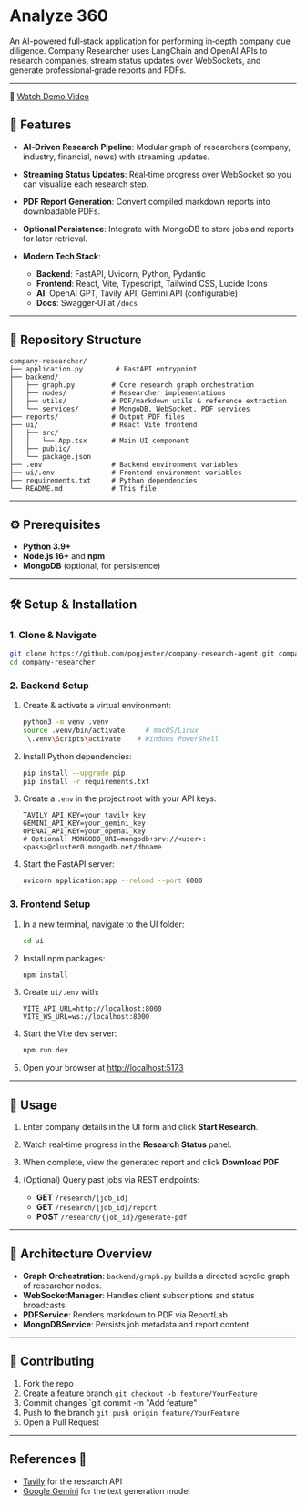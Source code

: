 # Analyze 360
An AI-powered full‑stack application for performing in‑depth company due diligence. Company Researcher uses LangChain and OpenAI APIs to research companies, stream status updates over WebSockets, and generate professional‑grade reports and PDFs.

---
🎥 [Watch Demo Video](https://drive.google.com/file/d/1bSyOqBYDTY_4PpqT-NC034h8LtJVrShD/view?usp=drive_link)



## 🚀 Features

* **AI‑Driven Research Pipeline**: Modular graph of researchers (company, industry, financial, news) with streaming updates.
* **Streaming Status Updates**: Real‑time progress over WebSocket so you can visualize each research step.
* **PDF Report Generation**: Convert compiled markdown reports into downloadable PDFs.
* **Optional Persistence**: Integrate with MongoDB to store jobs and reports for later retrieval.
* **Modern Tech Stack**:

  * **Backend**: FastAPI, Uvicorn, Python, Pydantic
  * **Frontend**: React, Vite, Typescript, Tailwind CSS, Lucide Icons
  * **AI**: OpenAI GPT, Tavily API, Gemini API (configurable)
  * **Docs**: Swagger‑UI at `/docs`

---

## 📂 Repository Structure

```
company-researcher/
├── application.py        # FastAPI entrypoint
├── backend/
│   ├── graph.py         # Core research graph orchestration
│   ├── nodes/           # Researcher implementations
│   ├── utils/           # PDF/markdown utils & reference extraction
│   └── services/        # MongoDB, WebSocket, PDF services
├── reports/             # Output PDF files
├── ui/                  # React Vite frontend
│   ├── src/
│   │   └── App.tsx      # Main UI component
│   ├── public/
│   └── package.json
├── .env                 # Backend environment variables
├── ui/.env              # Frontend environment variables
├── requirements.txt     # Python dependencies
└── README.md            # This file
```

---

## ⚙️ Prerequisites

* **Python 3.9+**
* **Node.js 16+** and **npm**
* **MongoDB** (optional, for persistence)

---

## 🛠️ Setup & Installation

### 1. Clone & Navigate

```bash
git clone https://github.com/pogjester/company-research-agent.git company-researcher
cd company-researcher
```

### 2. Backend Setup

1. Create & activate a virtual environment:

   ```bash
   python3 -m venv .venv
   source .venv/bin/activate     # macOS/Linux
   .\.venv\Scripts\activate    # Windows PowerShell
   ```

2. Install Python dependencies:

   ```bash
   pip install --upgrade pip
   pip install -r requirements.txt
   ```

3. Create a `.env` in the project root with your API keys:

   ```dotenv
   TAVILY_API_KEY=your_tavily_key
   GEMINI_API_KEY=your_gemini_key
   OPENAI_API_KEY=your_openai_key
   # Optional: MONGODB_URI=mongodb+srv://<user>:<pass>@cluster0.mongodb.net/dbname
   ```

4. Start the FastAPI server:

   ```bash
   uvicorn application:app --reload --port 8000
   ```

### 3. Frontend Setup

1. In a new terminal, navigate to the UI folder:

   ```bash
   cd ui
   ```
2. Install npm packages:

   ```bash
   npm install
   ```
3. Create `ui/.env` with:

   ```dotenv
   VITE_API_URL=http://localhost:8000
   VITE_WS_URL=ws://localhost:8000
   ```
4. Start the Vite dev server:

   ```bash
   npm run dev
   ```
5. Open your browser at [http://localhost:5173](http://localhost:5173)

---

## 🚀 Usage

1. Enter company details in the UI form and click **Start Research**.
2. Watch real‑time progress in the **Research Status** panel.
3. When complete, view the generated report and click **Download PDF**.
4. (Optional) Query past jobs via REST endpoints:

   * **GET** `/research/{job_id}`
   * **GET** `/research/{job_id}/report`
   * **POST** `/research/{job_id}/generate-pdf`

---

## 🧩 Architecture Overview

* **Graph Orchestration**: `backend/graph.py` builds a directed acyclic graph of researcher nodes.
* **WebSocketManager**: Handles client subscriptions and status broadcasts.
* **PDFService**: Renders markdown to PDF via ReportLab.
* **MongoDBService**: Persists job metadata and report content.

---

## 🙌 Contributing

1. Fork the repo
2. Create a feature branch `git checkout -b feature/YourFeature`
3. Commit changes \`git commit -m "Add feature"
4. Push to the branch `git push origin feature/YourFeature`
5. Open a Pull Request

---
## References 🙏

- [Tavily](https://tavily.com/) for the research API
- [Google Gemini](https://cloud.google.com/vertex-ai/docs/generative-ai/model-reference/gemini) for the text generation model
